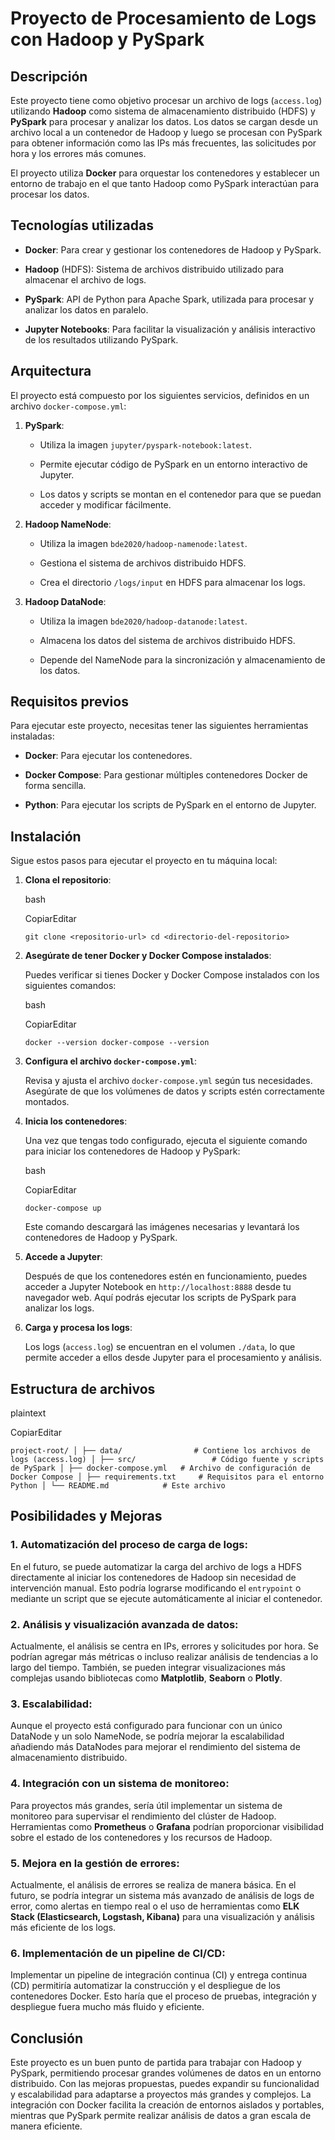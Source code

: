Proyecto de Procesamiento de Logs con Hadoop y PySpark
======================================================

Descripción
-----------

Este proyecto tiene como objetivo procesar un archivo de logs (`access.log`) utilizando **Hadoop** como sistema de almacenamiento distribuido (HDFS) y **PySpark** para procesar y analizar los datos. Los datos se cargan desde un archivo local a un contenedor de Hadoop y luego se procesan con PySpark para obtener información como las IPs más frecuentes, las solicitudes por hora y los errores más comunes.

El proyecto utiliza **Docker** para orquestar los contenedores y establecer un entorno de trabajo en el que tanto Hadoop como PySpark interactúan para procesar los datos.

Tecnologías utilizadas
----------------------

- **Docker**: Para crear y gestionar los contenedores de Hadoop y PySpark.

- **Hadoop** (HDFS): Sistema de archivos distribuido utilizado para almacenar el archivo de logs.

- **PySpark**: API de Python para Apache Spark, utilizada para procesar y analizar los datos en paralelo.

- **Jupyter Notebooks**: Para facilitar la visualización y análisis interactivo de los resultados utilizando PySpark.

Arquitectura
------------

El proyecto está compuesto por los siguientes servicios, definidos en un archivo `docker-compose.yml`:

1. **PySpark**:

    - Utiliza la imagen `jupyter/pyspark-notebook:latest`.

    - Permite ejecutar código de PySpark en un entorno interactivo de Jupyter.

    - Los datos y scripts se montan en el contenedor para que se puedan acceder y modificar fácilmente.

2. **Hadoop NameNode**:

    - Utiliza la imagen `bde2020/hadoop-namenode:latest`.

    - Gestiona el sistema de archivos distribuido HDFS.

    - Crea el directorio `/logs/input` en HDFS para almacenar los logs.

3. **Hadoop DataNode**:

    - Utiliza la imagen `bde2020/hadoop-datanode:latest`.

    - Almacena los datos del sistema de archivos distribuido HDFS.

    - Depende del NameNode para la sincronización y almacenamiento de los datos.

Requisitos previos
------------------

Para ejecutar este proyecto, necesitas tener las siguientes herramientas instaladas:

- **Docker**: Para ejecutar los contenedores.

- **Docker Compose**: Para gestionar múltiples contenedores Docker de forma sencilla.

- **Python**: Para ejecutar los scripts de PySpark en el entorno de Jupyter.

Instalación
-----------

Sigue estos pasos para ejecutar el proyecto en tu máquina local:

1. **Clona el repositorio**:

    bash

    CopiarEditar

    `git clone <repositorio-url>
    cd <directorio-del-repositorio>`

2. **Asegúrate de tener Docker y Docker Compose instalados**:

    Puedes verificar si tienes Docker y Docker Compose instalados con los siguientes comandos:

    bash

    CopiarEditar

    `docker --version
    docker-compose --version`

3. **Configura el archivo `docker-compose.yml`**:

    Revisa y ajusta el archivo `docker-compose.yml` según tus necesidades. Asegúrate de que los volúmenes de datos y scripts estén correctamente montados.

4. **Inicia los contenedores**:

    Una vez que tengas todo configurado, ejecuta el siguiente comando para iniciar los contenedores de Hadoop y PySpark:

    bash

    CopiarEditar

    `docker-compose up`

    Este comando descargará las imágenes necesarias y levantará los contenedores de Hadoop y PySpark.

5. **Accede a Jupyter**:

    Después de que los contenedores estén en funcionamiento, puedes acceder a Jupyter Notebook en `http://localhost:8888` desde tu navegador web. Aquí podrás ejecutar los scripts de PySpark para analizar los logs.

6. **Carga y procesa los logs**:

    Los logs (`access.log`) se encuentran en el volumen `./data`, lo que permite acceder a ellos desde Jupyter para el procesamiento y análisis.

Estructura de archivos
----------------------

plaintext

CopiarEditar

`project-root/
│
├── data/                # Contiene los archivos de logs (access.log)
│
├── src/                 # Código fuente y scripts de PySpark
│
├── docker-compose.yml   # Archivo de configuración de Docker Compose
│
├── requirements.txt     # Requisitos para el entorno Python
│
└── README.md            # Este archivo`

Posibilidades y Mejoras
-----------------------

### 1\. **Automatización del proceso de carga de logs**:

En el futuro, se puede automatizar la carga del archivo de logs a HDFS directamente al iniciar los contenedores de Hadoop sin necesidad de intervención manual. Esto podría lograrse modificando el `entrypoint` o mediante un script que se ejecute automáticamente al iniciar el contenedor.

### 2\. **Análisis y visualización avanzada de datos**:

Actualmente, el análisis se centra en IPs, errores y solicitudes por hora. Se podrían agregar más métricas o incluso realizar análisis de tendencias a lo largo del tiempo. También, se pueden integrar visualizaciones más complejas usando bibliotecas como **Matplotlib**, **Seaborn** o **Plotly**.

### 3\. **Escalabilidad**:

Aunque el proyecto está configurado para funcionar con un único DataNode y un solo NameNode, se podría mejorar la escalabilidad añadiendo más DataNodes para mejorar el rendimiento del sistema de almacenamiento distribuido.

### 4\. **Integración con un sistema de monitoreo**:

Para proyectos más grandes, sería útil implementar un sistema de monitoreo para supervisar el rendimiento del clúster de Hadoop. Herramientas como **Prometheus** o **Grafana** podrían proporcionar visibilidad sobre el estado de los contenedores y los recursos de Hadoop.

### 5\. **Mejora en la gestión de errores**:

Actualmente, el análisis de errores se realiza de manera básica. En el futuro, se podría integrar un sistema más avanzado de análisis de logs de error, como alertas en tiempo real o el uso de herramientas como **ELK Stack (Elasticsearch, Logstash, Kibana)** para una visualización y análisis más eficiente de los logs.

### 6\. **Implementación de un pipeline de CI/CD**:

Implementar un pipeline de integración continua (CI) y entrega continua (CD) permitiría automatizar la construcción y el despliegue de los contenedores Docker. Esto haría que el proceso de pruebas, integración y despliegue fuera mucho más fluido y eficiente.

Conclusión
----------

Este proyecto es un buen punto de partida para trabajar con Hadoop y PySpark, permitiendo procesar grandes volúmenes de datos en un entorno distribuido. Con las mejoras propuestas, puedes expandir su funcionalidad y escalabilidad para adaptarse a proyectos más grandes y complejos. La integración con Docker facilita la creación de entornos aislados y portables, mientras que PySpark permite realizar análisis de datos a gran escala de manera eficiente.
